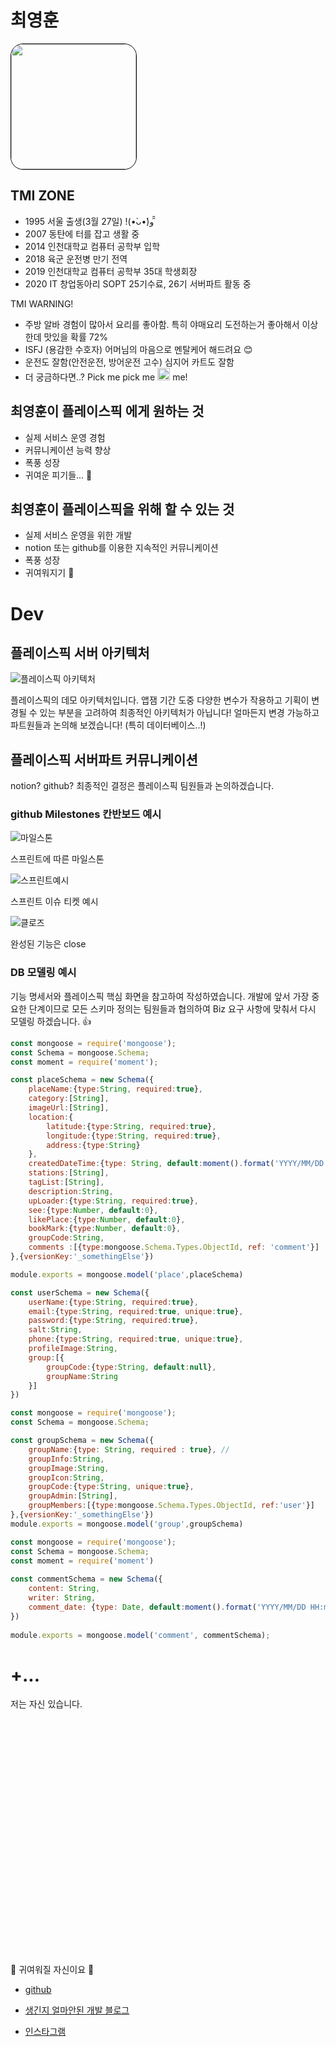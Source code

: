 
# 최영훈

<img style="border: 1px solid black !important; border-radius:20px;" src="https://avatars1.githubusercontent.com/u/40652160?s=460&u=9cd767fc9ae0adc0948fec0fb7c4fe126a64ffae&v=4" width="200px" />


## TMI ZONE
- 1995 서울 출생(3월 27일)     !(•̀ᴗ•́)و ̑̑
- 2007 동탄에 터를 잡고 생활 중
- 2014 인천대학교 컴퓨터 공학부 입학
- 2018 육군 운전병 만기 전역
- 2019 인천대학교 컴퓨터 공학부 35대 학생회장
- 2020 IT 창업동아리 SOPT 25기수료, 26기 서버파트 활동 중

TMI WARNING!

- 주방 알바 경험이 많아서 요리를 좋아함. 특히 야매요리 도전하는거 좋아해서 이상한데 맛있을 확률 72%
- ISFJ (용감한 수호자) 어머님의 마음으로 멘탈케어 해드려요 😊
- 운전도 잘함(안전운전, 방어운전 고수) 심지어 카트도 잘함
- 더 궁금하다면..? Pick me pick me <img src="https://www.notion.so/image/https%3A%2F%2Fs3-us-west-2.amazonaws.com%2Fsecure.notion-static.com%2F3031d022-393c-488a-bf94-2506007776d4%2FLogo2.png?table=block&id=39591ca3-2f0c-48fb-82ea-aaa27be973d4&width=250&cache=v2" width="20px" /> me!


## 최영훈이 플레이스픽 에게 원하는 것 
- 실제 서비스 운영 경험
- 커뮤니케이션 능력 향상
- 폭풍 성장
- 귀여운 피기들... 🐷

## 최영훈이 플레이스픽을 위해 할 수 있는 것

- 실제 서비스 운영을 위한 개발
- notion 또는 github를 이용한 지속적인 커뮤니케이션
- 폭풍 성장
- 귀여워지기 🐷



# Dev

## 플레이스픽 서버 아키텍처


![플레이스픽 아키텍처](https://github.com/dudgns3tp/JsPostingSpace/blob/master/mongoosePost/public/images/arhite.png?raw=true)

플레이스픽의 데모 아키텍처입니다. 앱잼 기간 도중 다양한 변수가 작용하고 기획이 변경될 수 있는 부분을 고려하여 최종적인 아키텍처가 아닙니다! 얼마든지 변경 가능하고 파트원들과 논의해 보겠습니다! (특히 데이터베이스..!)

## 플레이스픽 서버파트 커뮤니케이션

notion? github? 최종적인 결정은 플레이스픽 팀원들과 논의하겠습니다.

### github Milestones 칸반보드 예시
![마일스톤](https://github.com/dudgns3tp/JsPostingSpace/blob/master/mongoosePost/public/images/mileston.png?raw=true)

스프린트에 따른 마일스톤

![스프린트예시](https://github.com/dudgns3tp/JsPostingSpace/blob/master/mongoosePost/public/images/splint1.png?raw=true)

 스프린트 이슈 티켓 예시

![클로즈](https://github.com/dudgns3tp/JsPostingSpace/blob/master/mongoosePost/public/images/close.png?raw=true)

완성된 기능은 close

### DB 모델링 예시

기능 명세서와 플레이스픽 핵심 화면을 참고하여 작성하였습니다. 개발에 앞서 가장 중요한 단계이므로 모든 스키마 정의는 팀원들과 협의하여 Biz 요구 사항에 맞춰서 다시 모델링 하겠습니다. 👍

```javascript
const mongoose = require('mongoose');
const Schema = mongoose.Schema;
const moment = require('moment');

const placeSchema = new Schema({
    placeName:{type:String, required:true},
    category:[String],
    imageUrl:[String],
    location:{
        latitude:{type:String, required:true},
        longitude:{type:String, required:true},
        address:{type:String}
    },
    createdDateTime:{type: String, default:moment().format('YYYY/MM/DD HH:mm:ss')},
    stations:[String],
    tagList:[String],
    description:String,
    upLoader:{type:String, required:true},
    see:{type:Number, default:0},
    likePlace:{type:Number, default:0},
    bookMark:{type:Number, default:0},
    groupCode:String,
    comments :[{type:mongoose.Schema.Types.ObjectId, ref: 'comment'}]
},{versionKey:'_somethingElse'})

module.exports = mongoose.model('place',placeSchema)

```


```javascript
const userSchema = new Schema({
    userName:{type:String, required:true},
    email:{type:String, required:true, unique:true},
    password:{type:String, required:true},
    salt:String,
    phone:{type:String, required:true, unique:true},
    profileImage:String,
    group:[{
        groupCode:{type:String, default:null},
        groupName:String
    }]
})
```


```javascript
const mongoose = require('mongoose');
const Schema = mongoose.Schema;

const groupSchema = new Schema({
    groupName:{type: String, required : true}, //
    groupInfo:String,
    groupImage:String,
    groupIcon:String,
    groupCode:{type:String, unique:true},
    groupAdmin:[String],
    groupMembers:[{type:mongoose.Schema.Types.ObjectId, ref:'user'}]
},{versionKey:'_somethingElse'})
module.exports = mongoose.model('group',groupSchema)
```


```javascript
const mongoose = require('mongoose');
const Schema = mongoose.Schema;
const moment = require('moment')
 
const commentSchema = new Schema({
    content: String,
    writer: String,
    comment_date: {type: Date, default:moment().format('YYYY/MM/DD HH:mm:ss')}
})
 
module.exports = mongoose.model('comment', commentSchema);
```

# +...

저는 자신 있습니다.
\
[]()\
[]()\
[]()\
[]()\
[]()\
[]()\
[]()\
[]()\
[]()\
[]()\
[]()\
[]()\
[]()\
[]()\
[]()\
[]()\
[]()\
[]()\
[]()\
[]()\
[]()\
[]()\
[]()\
[]()




🐷 귀여워질 자신이요 🐷





- [github](www.github/dudgns3tp)

- [생긴지 얼마안된 개발 블로그](https://velog.io/@dudgns3tp) 

- [인스타그램](https://www.instagram.com/dudgns3tp/?hl=ko)